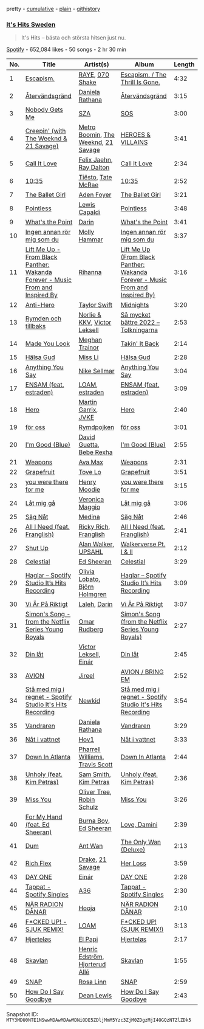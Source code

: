 pretty - [cumulative](/playlists/cumulative/37i9dQZF1DWTMYgB8TqtmR.md) - [plain](/playlists/plain/37i9dQZF1DWTMYgB8TqtmR) - [githistory](https://github.githistory.xyz/mackorone/spotify-playlist-archive/blob/main/playlists/plain/37i9dQZF1DWTMYgB8TqtmR)

### [It's Hits Sweden](https://open.spotify.com/playlist/37i9dQZF1DWTMYgB8TqtmR)

> It's Hits – bästa och största hitsen just nu.

[Spotify](https://open.spotify.com/user/spotify) - 652,084 likes - 50 songs - 2 hr 30 min

| No. | Title | Artist(s) | Album | Length |
|---|---|---|---|---|
| 1 | [Escapism.](https://open.spotify.com/track/5Z2MiIZ5I3jJvvmeWMLbOQ) | [RAYE](https://open.spotify.com/artist/5KKpBU5eC2tJDzf0wmlRp2), [070 Shake](https://open.spotify.com/artist/12Zk1DFhCbHY6v3xep2ZjI) | [Escapism\. / The Thrill Is Gone.](https://open.spotify.com/album/3omkMn8vbTKOebb9ABbqyb) | 4:32 |
| 2 | [Återvändsgränd](https://open.spotify.com/track/3y6qyXYv3C0BaYehuAQTLv) | [Daniela Rathana](https://open.spotify.com/artist/5U2TzkbKD84n8gHhZtL3Ui) | [Återvändsgränd](https://open.spotify.com/album/0HcXNRFN67R6c7uFKLSQxA) | 3:15 |
| 3 | [Nobody Gets Me](https://open.spotify.com/track/5Y35SjAfXjjG0sFQ3KOxmm) | [SZA](https://open.spotify.com/artist/7tYKF4w9nC0nq9CsPZTHyP) | [SOS](https://open.spotify.com/album/07w0rG5TETcyihsEIZR3qG) | 3:00 |
| 4 | [Creepin' \(with The Weeknd & 21 Savage\)](https://open.spotify.com/track/2dHHgzDwk4BJdRwy9uXhTO) | [Metro Boomin](https://open.spotify.com/artist/0iEtIxbK0KxaSlF7G42ZOp), [The Weeknd](https://open.spotify.com/artist/1Xyo4u8uXC1ZmMpatF05PJ), [21 Savage](https://open.spotify.com/artist/1URnnhqYAYcrqrcwql10ft) | [HEROES & VILLAINS](https://open.spotify.com/album/7txGsnDSqVMoRl6RQ9XyZP) | 3:41 |
| 5 | [Call It Love](https://open.spotify.com/track/5YdnOm5990Kfq1Jodws98B) | [Felix Jaehn](https://open.spotify.com/artist/4bL2B6hmLlMWnUEZnorEtG), [Ray Dalton](https://open.spotify.com/artist/4e0nWw2r4BoQSKPQ2zpU13) | [Call It Love](https://open.spotify.com/album/5c3YGhnf058Op4YviM73wn) | 2:34 |
| 6 | [10:35](https://open.spotify.com/track/6BePGk3eCan4FqaW2X8Qy3) | [Tiësto](https://open.spotify.com/artist/2o5jDhtHVPhrJdv3cEQ99Z), [Tate McRae](https://open.spotify.com/artist/45dkTj5sMRSjrmBSBeiHym) | [10:35](https://open.spotify.com/album/77wWx9sOCJiy0wcn0P44NO) | 2:52 |
| 7 | [The Ballet Girl](https://open.spotify.com/track/1yVBxI8TaIL86Rrmah83fd) | [Aden Foyer](https://open.spotify.com/artist/54NKhABnyGAvbek0n63TAu) | [The Ballet Girl](https://open.spotify.com/album/3YMpocogsCi7WkfwvcVL4I) | 3:21 |
| 8 | [Pointless](https://open.spotify.com/track/4JBiO7wRnE6ueszEUpo347) | [Lewis Capaldi](https://open.spotify.com/artist/4GNC7GD6oZMSxPGyXy4MNB) | [Pointless](https://open.spotify.com/album/7DA9v7969Er1YXEb0z41E7) | 3:48 |
| 9 | [What's the Point](https://open.spotify.com/track/1Cuthw0weFlC2xFEq0Pdlc) | [Darin](https://open.spotify.com/artist/1rKFeRryEci6cxNkdvHzNr) | [What's the Point](https://open.spotify.com/album/3hx0O19NU7TD8eAzg48v34) | 3:41 |
| 10 | [Ingen annan rör mig som du](https://open.spotify.com/track/6D434uIe6ssDPXbCx9O9Bn) | [Molly Hammar](https://open.spotify.com/artist/4mh3iy6yf2oZYSiy2fdccM) | [Ingen annan rör mig som du](https://open.spotify.com/album/6HUWcyVUOcdPTMcqvmX02a) | 3:37 |
| 11 | [Lift Me Up \- From Black Panther: Wakanda Forever \- Music From and Inspired By](https://open.spotify.com/track/35ovElsgyAtQwYPYnZJECg) | [Rihanna](https://open.spotify.com/artist/5pKCCKE2ajJHZ9KAiaK11H) | [Lift Me Up \(From Black Panther: Wakanda Forever \- Music From and Inspired By\)](https://open.spotify.com/album/3Zzv75PyROH6AMeXN1Yr1h) | 3:16 |
| 12 | [Anti\-Hero](https://open.spotify.com/track/0V3wPSX9ygBnCm8psDIegu) | [Taylor Swift](https://open.spotify.com/artist/06HL4z0CvFAxyc27GXpf02) | [Midnights](https://open.spotify.com/album/151w1FgRZfnKZA9FEcg9Z3) | 3:20 |
| 13 | [Rymden och tillbaks](https://open.spotify.com/track/37CgRnlN3p5eeIv9ZLKBw5) | [Norlie & KKV](https://open.spotify.com/artist/2u8P7EawurNYoIzRtr5Knk), [Victor Leksell](https://open.spotify.com/artist/6RJXSfbIkEMoCJ8GAg2dVO) | [Så mycket bättre 2022 – Tolkningarna](https://open.spotify.com/album/6CxfNDPEZUluQdfnB5CTon) | 2:53 |
| 14 | [Made You Look](https://open.spotify.com/track/0QHEIqNKsMoOY5urbzN48u) | [Meghan Trainor](https://open.spotify.com/artist/6JL8zeS1NmiOftqZTRgdTz) | [Takin' It Back](https://open.spotify.com/album/4LVa9bljQRvLYpWr8qyaXs) | 2:14 |
| 15 | [Hälsa Gud](https://open.spotify.com/track/5g9gZGiXlk747pESQzmmRT) | [Miss Li](https://open.spotify.com/artist/04HqRx07Bv9gh7rsrMTqs7) | [Hälsa Gud](https://open.spotify.com/album/1fLQJR0wlVYgRmJaDdd2w4) | 2:28 |
| 16 | [Anything You Say](https://open.spotify.com/track/0QybIH9tGbiqh6I2pZsb9b) | [Nike Sellmar](https://open.spotify.com/artist/61drgErIKJq61Lbqdd62GP) | [Anything You Say](https://open.spotify.com/album/3LJS13iiVWy31x8WhEumNA) | 3:04 |
| 17 | [ENSAM \(feat\. estraden\)](https://open.spotify.com/track/7EN8ZT8lGdXH58ulXwW94R) | [LOAM](https://open.spotify.com/artist/6yAKbgaSH283c7eAZVgk3P), [estraden](https://open.spotify.com/artist/2Osj5g9VkHReOlZgfoEQao) | [ENSAM \(feat\. estraden\)](https://open.spotify.com/album/3YA5YC5q8EbR4fiHlPiOQ5) | 3:09 |
| 18 | [Hero](https://open.spotify.com/track/4Wu62DoQg1ECGlDKDfo30R) | [Martin Garrix](https://open.spotify.com/artist/60d24wfXkVzDSfLS6hyCjZ), [JVKE](https://open.spotify.com/artist/164Uj4eKjl6zTBKfJLFKKK) | [Hero](https://open.spotify.com/album/1D8XFqGY27IpYFAKB61h8v) | 2:40 |
| 19 | [för oss](https://open.spotify.com/track/1sxW6Pauxd9qCXrXOli0Xu) | [Rymdpojken](https://open.spotify.com/artist/6EgpIGGBsDihJL6JucBT17) | [för oss](https://open.spotify.com/album/2hgV0AVu9hB4smSue0gPoV) | 3:01 |
| 20 | [I'm Good \(Blue\)](https://open.spotify.com/track/4uUG5RXrOk84mYEfFvj3cK) | [David Guetta](https://open.spotify.com/artist/1Cs0zKBU1kc0i8ypK3B9ai), [Bebe Rexha](https://open.spotify.com/artist/64M6ah0SkkRsnPGtGiRAbb) | [I'm Good \(Blue\)](https://open.spotify.com/album/7M842DMhYVALrXsw3ty7B3) | 2:55 |
| 21 | [Weapons](https://open.spotify.com/track/21JOYA45JFkrOjqNwI6g8E) | [Ava Max](https://open.spotify.com/artist/4npEfmQ6YuiwW1GpUmaq3F) | [Weapons](https://open.spotify.com/album/2tjMJuZqFVUqHrvXTkhZzO) | 2:31 |
| 22 | [Grapefruit](https://open.spotify.com/track/35seOt4wMvu7gWzYFwqNGh) | [Tove Lo](https://open.spotify.com/artist/4NHQUGzhtTLFvgF5SZesLK) | [Grapefruit](https://open.spotify.com/album/2LndkOOunBNk2DKJ7ajq6X) | 3:51 |
| 23 | [you were there for me](https://open.spotify.com/track/0C3shWEOObGT5IxApC7Mkg) | [Henry Moodie](https://open.spotify.com/artist/7hr9W3IjXcm3UlLY7guLk5) | [you were there for me](https://open.spotify.com/album/1UIQIGA87GXO6Or60s73cV) | 3:15 |
| 24 | [Låt mig gå](https://open.spotify.com/track/4tlGcxLzdWUxrabEPpflvC) | [Veronica Maggio](https://open.spotify.com/artist/2OIWxN9xUhgUHkeUCWCaNs) | [Låt mig gå](https://open.spotify.com/album/4fU7tWWq6MAiOq5g7RDqAn) | 3:06 |
| 25 | [Säg Nåt](https://open.spotify.com/track/4d6T28FYS3J9abyazo8EQT) | [Medina](https://open.spotify.com/artist/3HbP7OfT7PCV0BrR0ReUkC) | [Säg Nåt](https://open.spotify.com/album/7pm6ZggG5vTiwMZ4VcXWiY) | 2:46 |
| 26 | [All I Need \(feat\. Franglish\)](https://open.spotify.com/track/1ECZn7GZ0jO3ZI4i2juzpU) | [Ricky Rich](https://open.spotify.com/artist/1gm1katIowFM22Ldqcw6DK), [Franglish](https://open.spotify.com/artist/4uJNQGa3L2frXDxwgouTIw) | [All I Need \(feat\. Franglish\)](https://open.spotify.com/album/0ed4blzp0BbBtJLq0XugJ7) | 2:41 |
| 27 | [Shut Up](https://open.spotify.com/track/1hf9Wu2l0XIgAcTZLSAUJe) | [Alan Walker](https://open.spotify.com/artist/7vk5e3vY1uw9plTHJAMwjN), [UPSAHL](https://open.spotify.com/artist/1294QqYm1VuxxjRiL9M0h9) | [Walkerverse Pt\. I & II](https://open.spotify.com/album/6kbiBMllsbGVYMAy8YJKs9) | 2:12 |
| 28 | [Celestial](https://open.spotify.com/track/4zrKN5Sv8JS5mqnbVcsul7) | [Ed Sheeran](https://open.spotify.com/artist/6eUKZXaKkcviH0Ku9w2n3V) | [Celestial](https://open.spotify.com/album/2W5VVBPNkGAduaArE4sX29) | 3:29 |
| 29 | [Haglar – Spotify Studio It’s Hits Recording](https://open.spotify.com/track/5yoafZ4sNIlX4BuQwlKQCX) | [Olivia Lobato](https://open.spotify.com/artist/6ZvwUYAvbACmP7YTavyVV0), [Björn Holmgren](https://open.spotify.com/artist/4bVT7xfHUEirpqkTXE3Z7F) | [Haglar – Spotify Studio It’s Hits Recording](https://open.spotify.com/album/5r7W2jDIx805Fhx5ahwFUr) | 3:09 |
| 30 | [Vi Är På Riktigt](https://open.spotify.com/track/6ts0bxk9N8qiVA7UhhFOJY) | [Laleh](https://open.spotify.com/artist/62QZPjYQMoo5g56FP9Webq), [Darin](https://open.spotify.com/artist/1rKFeRryEci6cxNkdvHzNr) | [Vi Är På Riktigt](https://open.spotify.com/album/0Hnf8kDD21NgAUhqOwAXnK) | 3:07 |
| 31 | [Simon's Song \- from the Netflix Series Young Royals](https://open.spotify.com/track/0cEjzw52873lbcxhgjXNGl) | [Omar Rudberg](https://open.spotify.com/artist/6uRXUjochRDA9d5Sq2tZZd) | [Simon's Song \(from the Netflix Series Young Royals\)](https://open.spotify.com/album/2Vw1hsZFTihZd6sPhSedUY) | 2:27 |
| 32 | [Din låt](https://open.spotify.com/track/3xPsqMJQNM14OrawTBiK4G) | [Victor Leksell](https://open.spotify.com/artist/6RJXSfbIkEMoCJ8GAg2dVO), [Einár](https://open.spotify.com/artist/0kKygNaCQjqVLrImIftRDJ) | [Din låt](https://open.spotify.com/album/02kiu1rc2gbB4gAEtPWqi7) | 2:45 |
| 33 | [AVION](https://open.spotify.com/track/1krKlD8QXqmcWiLxfwgK26) | [Jireel](https://open.spotify.com/artist/2EWsHDexsSInArfFkhA2i6) | [AVION / BRING EM](https://open.spotify.com/album/5qAJzq0G49ZWOvWQPJeh6Z) | 2:52 |
| 34 | [Stå med mig i regnet \- Spotify Studio It's Hits Recording](https://open.spotify.com/track/5TFJLlEljmmlxS3s58oQN8) | [Newkid](https://open.spotify.com/artist/5wXRHaEx8AvtUv0gyZHGf6) | [Stå med mig i regnet \- Spotify Studio It's Hits Recording](https://open.spotify.com/album/3pcUoFcxYue6mWBKPFr3c0) | 3:54 |
| 35 | [Vandraren](https://open.spotify.com/track/208L6npsyAKCgydKH9IX3k) | [Daniela Rathana](https://open.spotify.com/artist/5U2TzkbKD84n8gHhZtL3Ui) | [Vandraren](https://open.spotify.com/album/6gNxWsQvqHR1M98lOdRMqz) | 3:29 |
| 36 | [Nåt i vattnet](https://open.spotify.com/track/7dIHE7NhkIDUAKDPOtjLGa) | [Hov1](https://open.spotify.com/artist/68dW5BU6sdVNf099EylxEt) | [Nåt i vattnet](https://open.spotify.com/album/72WBW12AGDPNKsPfV0lOL6) | 3:33 |
| 37 | [Down In Atlanta](https://open.spotify.com/track/5unjCay0kUjuej5ebn4nS4) | [Pharrell Williams](https://open.spotify.com/artist/2RdwBSPQiwcmiDo9kixcl8), [Travis Scott](https://open.spotify.com/artist/0Y5tJX1MQlPlqiwlOH1tJY) | [Down In Atlanta](https://open.spotify.com/album/3SxiMoJROq0kvfbQtd75xp) | 2:44 |
| 38 | [Unholy \(feat\. Kim Petras\)](https://open.spotify.com/track/3nqQXoyQOWXiESFLlDF1hG) | [Sam Smith](https://open.spotify.com/artist/2wY79sveU1sp5g7SokKOiI), [Kim Petras](https://open.spotify.com/artist/3Xt3RrJMFv5SZkCfUE8C1J) | [Unholy \(feat\. Kim Petras\)](https://open.spotify.com/album/0gX9tkL5njRax8ymWcXARi) | 2:36 |
| 39 | [Miss You](https://open.spotify.com/track/73vIOb4Q7YN6HeJTbscRx5) | [Oliver Tree](https://open.spotify.com/artist/6TLwD7HPWuiOzvXEa3oCNe), [Robin Schulz](https://open.spotify.com/artist/3t5xRXzsuZmMDkQzgOX35S) | [Miss You](https://open.spotify.com/album/32G4vFNwLJQjpzkOoGEUUo) | 3:26 |
| 40 | [For My Hand \(feat\. Ed Sheeran\)](https://open.spotify.com/track/0HaRLPnr887lcQM2YQzkff) | [Burna Boy](https://open.spotify.com/artist/3wcj11K77LjEY1PkEazffa), [Ed Sheeran](https://open.spotify.com/artist/6eUKZXaKkcviH0Ku9w2n3V) | [Love, Damini](https://open.spotify.com/album/6kgDkAupBVRSqbJPUaTJwQ) | 2:39 |
| 41 | [Dum](https://open.spotify.com/track/1PcFYA0p9UxvQkLe18s8gz) | [Ant Wan](https://open.spotify.com/artist/51TXQniEQkYh89tfLjiuSy) | [The Only Wan \(Deluxe\)](https://open.spotify.com/album/5nVKmygMgRj6Uw1fGUF6Rt) | 2:13 |
| 42 | [Rich Flex](https://open.spotify.com/track/1bDbXMyjaUIooNwFE9wn0N) | [Drake](https://open.spotify.com/artist/3TVXtAsR1Inumwj472S9r4), [21 Savage](https://open.spotify.com/artist/1URnnhqYAYcrqrcwql10ft) | [Her Loss](https://open.spotify.com/album/5MS3MvWHJ3lOZPLiMxzOU6) | 3:59 |
| 43 | [DAY ONE](https://open.spotify.com/track/3zLBP4HtaSYRA4NcAqS3Jo) | [Einár](https://open.spotify.com/artist/0kKygNaCQjqVLrImIftRDJ) | [DAY ONE](https://open.spotify.com/album/38IlhNRha2DeYsQ22nwWxj) | 2:28 |
| 44 | [Tappat \- Spotify Singles](https://open.spotify.com/track/1fzi4hh7nlMpKbT2EZl3a0) | [A36](https://open.spotify.com/artist/4QcudLddRQCbX8wrs6i2Gt) | [Tappat \- Spotify Singles](https://open.spotify.com/album/5ddfOPbWay0ySvKXt3niGW) | 2:30 |
| 45 | [NÄR RADION DÅNAR](https://open.spotify.com/track/0c0Zlpn6fXtnz1XuASZdw1) | [Hooja](https://open.spotify.com/artist/054fVwphDX8QB8Pm7IjRcL) | [NÄR RADION DÅNAR](https://open.spotify.com/album/3iNQ1aeeaDLNfZTqvtmnIO) | 2:10 |
| 46 | [F\*CKED UP! \- SJUK REMIX!](https://open.spotify.com/track/107182OBau60C8og7ws7C9) | [LOAM](https://open.spotify.com/artist/6yAKbgaSH283c7eAZVgk3P) | [F\*CKED UP! \(SJUK REMIX!\)](https://open.spotify.com/album/0JJH5ylTQrJRfsSXrc7Lr6) | 3:13 |
| 47 | [Hjerteløs](https://open.spotify.com/track/5PzratDTUf07VyMKrGGxz3) | [El Papi](https://open.spotify.com/artist/54CixfaGAPcjkP7Dx5PjvV) | [Hjerteløs](https://open.spotify.com/album/14EKNiLzDMZicYko6DBUFV) | 2:17 |
| 48 | [Skavlan](https://open.spotify.com/track/0151EmrxYjXr8efKgGCfWU) | [Henric Edström](https://open.spotify.com/artist/0yn7SRwZcgP2uYeRTAbfhA), [Hjorterud Allé](https://open.spotify.com/artist/1bimLJXbk003FxHablh4b7) | [Skavlan](https://open.spotify.com/album/4xryg6PtDFQdS1AoNG8G8b) | 1:55 |
| 49 | [SNAP](https://open.spotify.com/track/76OGwb5RA9h4FxQPT33ekc) | [Rosa Linn](https://open.spotify.com/artist/46xBNx0j6cwY6sD9LgMTm1) | [SNAP](https://open.spotify.com/album/4fb1QzgTJpTk9TBjFzjmlR) | 2:59 |
| 50 | [How Do I Say Goodbye](https://open.spotify.com/track/5hnGrTBaEsdukpDF6aZg8a) | [Dean Lewis](https://open.spotify.com/artist/3QSQFmccmX81fWCUSPTS7y) | [How Do I Say Goodbye](https://open.spotify.com/album/3cptxwPFf3Ioj7I3AVX3mp) | 2:43 |

Snapshot ID: `MTY3MDU0NTE1NSwwMDAwMDAwMDNiODE5ZDljMmM5Yzc3ZjM0ZDgzMjI4OGQzNTZlZDk5`
